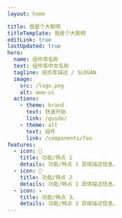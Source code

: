 ```yaml
---
layout: home

title: 我是个大聪明
titleTemplate: 我是个大聪明
editLink: true
lastUpdated: true
hero:
  name: 组件库名称
  text: 组件库中文名称
  tagline: 组件库描述 / SLOGAN
  image:
    src: /logo.png
    alt: www-ui
  actions:
    - theme: brand
      text: 快速开始
      link: /guide/
    - theme: alt
      text: 组件
      link: /components/foo
features:
  - icon: 🔨
    title: 功能/特点 1
    details: 功能/特点 1 具体描述信息。
  - icon: 🧩
    title: 功能/特点 2
    details: 功能/特点 2 具体描述信息。
  - icon: ✈️
    title: 功能/特点 3。
    details: 功能/特点 3 具体描述信息。
---
```

